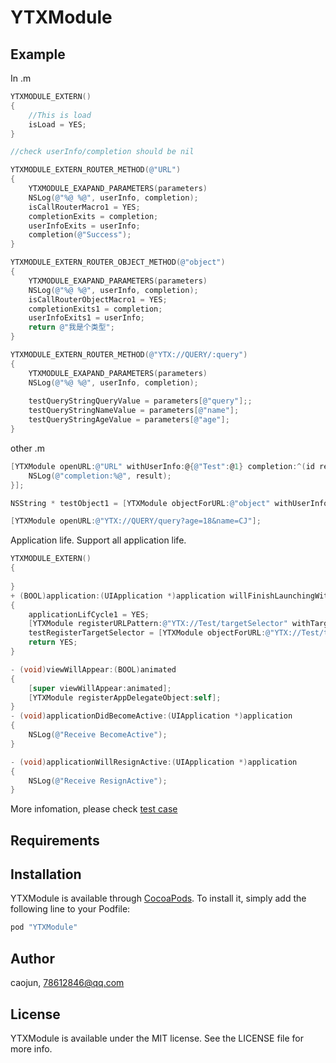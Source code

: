 # YTXModule

## Example
In .m
```objective-c
YTXMODULE_EXTERN()
{
    //This is load
    isLoad = YES;
}

//check userInfo/completion should be nil

YTXMODULE_EXTERN_ROUTER_METHOD(@"URL")
{
    YTXMODULE_EXAPAND_PARAMETERS(parameters)
    NSLog(@"%@ %@", userInfo, completion);
    isCallRouterMacro1 = YES;
    completionExits = completion;
    userInfoExits = userInfo;
    completion(@"Success");
}

YTXMODULE_EXTERN_ROUTER_OBJECT_METHOD(@"object")
{
    YTXMODULE_EXAPAND_PARAMETERS(parameters)
    NSLog(@"%@ %@", userInfo, completion);
    isCallRouterObjectMacro1 = YES;
    completionExits1 = completion;
    userInfoExits1 = userInfo;
    return @"我是个类型";
}

YTXMODULE_EXTERN_ROUTER_METHOD(@"YTX://QUERY/:query")
{
    YTXMODULE_EXAPAND_PARAMETERS(parameters)
    NSLog(@"%@ %@", userInfo, completion);
    
    testQueryStringQueryValue = parameters[@"query"];;
    testQueryStringNameValue = parameters[@"name"];
    testQueryStringAgeValue = parameters[@"age"];
}

```

other .m
```objective-c
[YTXModule openURL:@"URL" withUserInfo:@{@"Test":@1} completion:^(id result) {
    NSLog(@"completion:%@", result);
}];

NSString * testObject1 = [YTXModule objectForURL:@"object" withUserInfo:@{@"Test":@1}];

[YTXModule openURL:@"YTX://QUERY/query?age=18&name=CJ"];
```

Application life. Support all application life.
```objective-c
YTXMODULE_EXTERN()
{
    
}
+ (BOOL)application:(UIApplication *)application willFinishLaunchingWithOptions:(nullable NSDictionary *)launchOptions
{
    applicationLifCycle1 = YES;
    [YTXModule registerURLPattern:@"YTX://Test/targetSelector" withTarget:self withSelector:@selector(testRegisterTargetSelector)];
    testRegisterTargetSelector = [YTXModule objectForURL:@"YTX://Test/targetSelector"];
    return YES;
}
```

```objective-c
- (void)viewWillAppear:(BOOL)animated
{
    [super viewWillAppear:animated];
    [YTXModule registerAppDelegateObject:self];
}
- (void)applicationDidBecomeActive:(UIApplication *)application
{
    NSLog(@"Receive BecomeActive");
}

- (void)applicationWillResignActive:(UIApplication *)application
{
    NSLog(@"Receive ResignActive");
}
```

More infomation, please check [test case](https://github.com/mdsb100/YTXModule/blob/master/Example/Tests/TestYTXModuleSpec.m)

## Requirements

## Installation

YTXModule is available through [CocoaPods](http://cocoapods.org). To install
it, simply add the following line to your Podfile:

```ruby
pod "YTXModule"
```

## Author

caojun, 78612846@qq.com

## License

YTXModule is available under the MIT license. See the LICENSE file for more info.

